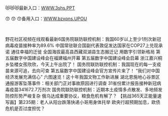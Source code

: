 <p>
	😻😻😻最新入口：<a href="http://www.baidu.com/link?url=6MA2SWnO3Raqke39an_0PUxosM6ZrUGzi1BN9tNnlPW&wd">WWW.3shs.PPT</a> 
	<p>
		😙
😙
😙备用入口：<a href="http://www.baidu.com/link?url=6MA2SWnO3Raqke39an_0PUxosM6ZrUGzi1BN9tNnlPW&wd">WWW.bzxpns.UPOU</a> 
	</p>
	<p>
		<br />
	</p>
	<p>
		野花社区视频在线观看最新6国务院联防联控机制：我国60岁以上至少1剂次新冠病毒疫苗接种率为89.6%
中国常驻联合国副代表敦促发达国家在COP27上兑现承诺
通往幸福的迁徙 全国海拔最高县西藏双湖县生态搬迁记
用数字引领新格局 第五届数字中国建设峰会在福建福州开幕
第五届数字中国建设峰会启幕
浙江嘉兴桐乡坠楼女孩欣欣，今天上午出院了！
国务院联防联控机制：我国现在的每一支疫苗来源可追，去向可查
第五届数字中国建设峰会官方宣传片来了！
“我们对中国经济发展充满信心”
六图速览！这十年我国文物工作新进展
湖北恩施地心谷景区通报游客坠落事件：相关部门正对事故原因进行调查
31省份累计报告接种新冠病毒疫苗341672.7万剂次
国务院联防联控机制：近期本土疫情多点散发、多地频发 防控形势严峻复杂
俄乌达成重要协议，粮食危机有解了？
【挑战365天正能量速写画】第235期：老人从阳台跌落快递小哥用身体托举
欧央行超预期加息，欧债危机是否过度担忧？
	</p>

